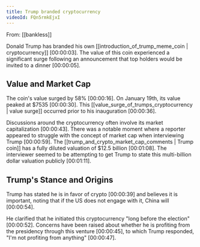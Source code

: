 ```yaml
---
title: Trump branded cryptocurrency
videoId: FQn5rmkEjxI
---
```


From: [[bankless]] <br/> 

Donald Trump has branded his own [[introduction_of_trump_meme_coin | cryptocurrency]] <a class="yt-timestamp" data-t="00:00:03">[00:00:03]</a>. The value of this coin experienced a significant surge following an announcement that top holders would be invited to a dinner <a class="yt-timestamp" data-t="00:00:05">[00:00:05]</a>.

## Value and Market Cap
The coin's value surged by 58% <a class="yt-timestamp" data-t="00:00:16">[00:00:16]</a>. On January 19th, its value peaked at $7535 <a class="yt-timestamp" data-t="00:00:30">[00:00:30]</a>. This [[value_surge_of_trumps_cryptocurrency | value surge]] occurred prior to his inauguration <a class="yt-timestamp" data-t="00:00:36">[00:00:36]</a>.

Discussions around the cryptocurrency often involve its market capitalization <a class="yt-timestamp" data-t="00:00:43">[00:00:43]</a>. There was a notable moment where a reporter appeared to struggle with the concept of market cap when interviewing Trump <a class="yt-timestamp" data-t="00:00:59">[00:00:59]</a>. The [[trump_and_crypto_market_cap_comments | Trump coin]] has a fully diluted valuation of $12.5 billion <a class="yt-timestamp" data-t="00:01:08">[00:01:08]</a>. The interviewer seemed to be attempting to get Trump to state this multi-billion dollar valuation publicly <a class="yt-timestamp" data-t="00:01:11">[00:01:11]</a>.

## Trump's Stance and Origins
Trump has stated he is in favor of crypto <a class="yt-timestamp" data-t="00:00:39">[00:00:39]</a> and believes it is important, noting that if the US does not engage with it, China will <a class="yt-timestamp" data-t="00:00:54">[00:00:54]</a>.

He clarified that he initiated this cryptocurrency "long before the election" <a class="yt-timestamp" data-t="00:00:52">[00:00:52]</a>. Concerns have been raised about whether he is profiting from the presidency through this venture <a class="yt-timestamp" data-t="00:00:45">[00:00:45]</a>, to which Trump responded, "I'm not profiting from anything" <a class="yt-timestamp" data-t="00:00:47">[00:00:47]</a>.